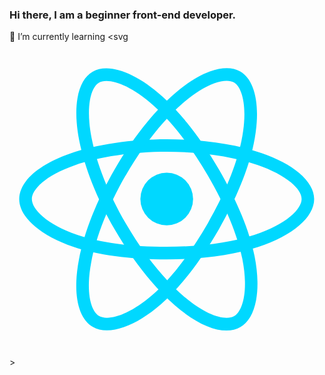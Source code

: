 ### Hi there, I am a beginner front-end developer.



 🌱 I’m currently learning <svg <?xml version="1.0" ?><svg id="Layer_2" style="enable-background:new 0 0 600 600;" version="1.1" viewBox="0 0 600 600" xml:space="preserve" xmlns="http://www.w3.org/2000/svg" xmlns:xlink="http://www.w3.org/1999/xlink"><style type="text/css">
	.st0{fill:#00D8FF;}
</style><circle class="st0" cx="299.5" cy="299.6" r="50.2"/><g><path class="st0" d="M299.5,414.6c-70.5,0-132.1-8.3-178.2-24.1c-29.9-10.2-55.3-23.8-73.4-39.3c-19.2-16.4-29.4-34.3-29.4-51.6   c0-33.2,36.4-65.7,97.5-86.9c50-17.4,115.2-27.1,183.4-27.1c67,0,131.3,9.4,181,26.6c29.1,10,53.6,23,71,37.4   c18.9,15.8,28.9,33.1,28.9,50c0,34.5-40.7,69.4-106.3,91.1C427.6,406.1,365.6,414.6,299.5,414.6z M299.5,209.6   c-64.7,0-128.7,9.4-175.5,25.7c-56.2,19.6-81.4,46.4-81.4,64.3c0,18.6,27.1,47.9,86.5,68.2c43.6,14.9,102.6,22.8,170.4,22.8   c63.6,0,122.9-8,167-22.7c61.7-20.5,89.9-49.8,89.9-68.3c0-9.5-7.2-20.7-20.3-31.6c-15.1-12.6-37.1-24.1-63.4-33.2   C425.4,218.6,363.9,209.6,299.5,209.6z"/></g><g><path class="st0" d="M185.6,549.8c-10.2,0-19.2-2.2-26.8-6.6c-28.7-16.6-38.7-64.4-26.6-127.9c9.9-52.1,34.1-113.3,68.2-172.4   c33.5-58,73.7-109,113.4-143.5c23.2-20.2,46.7-35,67.9-42.8c23.1-8.5,43.1-8.5,57.7-0.1c29.9,17.2,39.8,70,25.8,137.6   c-9.9,48-33.5,105.9-66.5,163.2c-35.2,61-73.2,110.2-109.9,142.3c-23.8,20.8-48.3,36-70.7,43.9   C206.4,547.7,195.4,549.8,185.6,549.8z M210.7,248.9l10.4,6c-32.3,56-56.2,116.1-65.4,164.9c-11.1,58.5-0.4,93.7,15,102.6   c3.8,2.2,8.8,3.4,14.9,3.4c19.9,0,51.2-12.6,87.4-44.2c34.7-30.3,71-77.5,104.9-136.2c31.8-55.1,54.4-110.5,63.8-156   c13.1-63.7,1.8-102.7-14.3-112c-8.2-4.7-21.5-4.1-37.5,1.8c-18.5,6.8-39.4,20.1-60.4,38.4c-37.7,32.8-76.2,81.6-108.4,137.4   L210.7,248.9z"/></g><g><path class="st0" d="M413.4,550.1c-27.2,0-61.7-16.4-97.7-47.4c-40.2-34.6-81.1-86.1-115.3-145.2v0c-33.6-58-57.6-118.3-67.7-170   c-5.9-30.2-7-57.9-3.2-80.2c4.2-24.3,14.1-41.6,28.8-50.1c29.8-17.3,80.5,0.5,132.1,46.4c36.6,32.5,75,81.9,108.1,139.1   c35.3,61,59,118.5,68.4,166.3c6.1,31,7.1,59.8,2.8,83.2c-4.6,24.9-15,42.6-30,51.3C432.2,547.9,423.3,550.1,413.4,550.1z    M221.2,345.5c32.4,56,72.6,106.7,110.2,139c45.1,38.8,80.9,47.2,96.4,38.2c16.1-9.3,27.9-47.4,15.7-109   c-9-45.2-31.7-100.2-65.7-158.9c-31.9-55.1-68.6-102.4-103.3-133.2C225.9,78.4,186.5,68.7,170.4,78c-8.2,4.7-14.3,16.6-17.2,33.4   c-3.3,19.4-2.3,44.2,3.1,71.5C165.9,232,188.9,289.7,221.2,345.5L221.2,345.5z"/></g></svg>>
<!--
**vashivan/vashivan** is a ✨ _special_ ✨ repository because its `README.md` (this file) appears on your GitHub profile.

Here are some ideas to get you started:

- 🔭 I’m currently working on ...
- 🌱 I’m currently learning ...
- 👯 I’m looking to collaborate on ...
- 🤔 I’m looking for help with ...
- 💬 Ask me about ...
- 📫 How to reach me: ...
- 😄 Pronouns: ...
- ⚡ Fun fact: ...
-->
